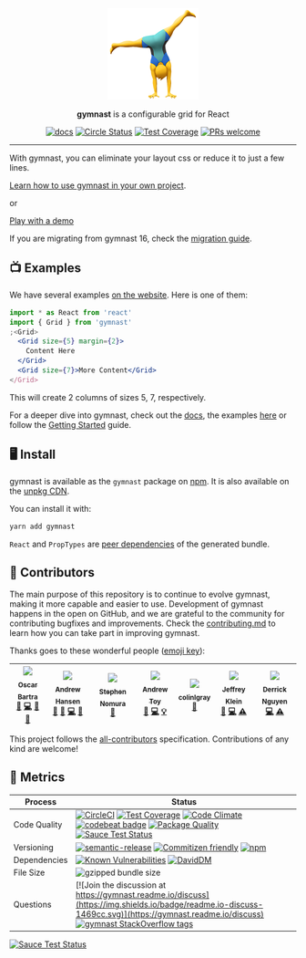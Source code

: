 <p align="center">
  <a href="https://gymnastjs.github.io/gymnast">
    <img alt="gymnast" src="https://github.com/gymnastjs/gymnast/blob/master/img/gymnast.png?raw=true" width="160">
  </a>
</p>

<p align="center">
  <b>gymnast</b> is a configurable grid for React
</p>

<p align="center">
  <a href="https://gymnast.readme.io/docs"><img alt="docs" src="https://img.shields.io/badge/readme.io-docs-1469cc.svg"></a>
  <a href="https://circleci.com/gh/gymnastjs/gymnast"><img alt="Circle Status" src="https://circleci.com/gh/gymnastjs/gymnast/tree/master.svg?style=shield"></a>
  <a href="https://codeclimate.com/github/gymnastjs/gymnast/coverage"><img alt="Test Coverage" src="https://codeclimate.com/github/gymnastjs/gymnast/badges/coverage.svg"></a>
  <a href="http://makeapullrequest.com"><img alt="PRs welcome" src="https://img.shields.io/badge/PRs-welcome-brightgreen.svg?style=shield"></a>
</p>

---

With gymnast, you can eliminate your layout css or reduce it to just a few lines.

[Learn how to use gymnast in your own project](https://gymnast.readme.io/docs/getting-started).

or

[Play with a demo](https://codesandbox.io/s/github/gymnastjs/playground)

If you are migrating from gymnast 16, check the [migration guide](https://gymnast.readme.io/v17/blog/migration-guide-v16-to-v17).

## 📺 Examples

We have several examples [on the website](https://gymnastjs.github.io/gymnast). Here is one of them:

```jsx
import * as React from 'react'
import { Grid } from 'gymnast'
;<Grid>
  <Grid size={5} margin={2}>
    Content Here
  </Grid>
  <Grid size={7}>More Content</Grid>
</Grid>
```

This will create 2 columns of sizes 5, 7, respectively.

For a deeper dive into gymnast, check out the [docs](https://gymnast.readme.io), the examples [here](https://gymnastjs.github.io/gymnast) or follow the [Getting Started](https://gymnast.readme.io/docs/getting-started) guide.

## 🖥 Install

gymnast is available as the `gymnast` package on [npm](https://www.npmjs.com/). It is also available on the [unpkg CDN](https://unpkg.com/gymnast).

You can install it with:

```bash
yarn add gymnast
```

`React` and `PropTypes` are [peer dependencies](https://docs.npmjs.com/files/package.json#peerdependencies) of the generated bundle.

## 👥 Contributors

The main purpose of this repository is to continue to evolve gymnast, making it more capable and easier to use. Development of gymnast happens in the open on GitHub, and we are grateful to the community for contributing bugfixes and improvements. Check the [contributing.md](./CONTRIBUTING.md) to learn how you can take part in improving gymnast.

Thanks goes to these wonderful people ([emoji key](https://github.com/kentcdodds/all-contributors#emoji-key)):

<!-- ALL-CONTRIBUTORS-LIST:START - Do not remove or modify this section -->
<!-- prettier-ignore -->
| [<img src="https://avatars3.githubusercontent.com/u/3877773?v=3" width="100px;"/><br /><sub><b>Oscar Bartra</b></sub>](http://obartra.github.io)<br />[🐛](https://github.com/gymnastjs/gymnast/issues?q=author%3Aobartra "Bug reports") [💻](https://github.com/gymnastjs/gymnast/commits?author=obartra "Code") [📖](https://github.com/gymnastjs/gymnast/commits?author=obartra "Documentation") [👀](#review-obartra "Reviewed Pull Requests") | [<img src="https://avatars3.githubusercontent.com/u/8746094?v=3" width="100px;"/><br /><sub><b>Andrew Hansen</b></sub>](https://github.com/arahansen)<br />[💬](#question-arahansen "Answering Questions") [🐛](https://github.com/gymnastjs/gymnast/issues?q=author%3Aarahansen "Bug reports") [💻](https://github.com/gymnastjs/gymnast/commits?author=arahansen "Code") [👀](#review-arahansen "Reviewed Pull Requests") | [<img src="https://avatars0.githubusercontent.com/u/17904507?v=3" width="100px;"/><br /><sub><b>Stephen Nomura</b></sub>](http://stephennomura.com/)<br />[🎨](#design-snomu "Design") | [<img src="https://avatars3.githubusercontent.com/u/1621615?v=4" width="100px;"/><br /><sub><b>Andrew Toy</b></sub>](https://github.com/andrewmtoy)<br />[🐛](https://github.com/gymnastjs/gymnast/issues?q=author%3Aandrewmtoy "Bug reports") [💻](https://github.com/gymnastjs/gymnast/commits?author=andrewmtoy "Code") [💡](#example-andrewmtoy "Examples") | [<img src="https://avatars0.githubusercontent.com/u/7918955?v=4" width="100px;"/><br /><sub><b>colinlgray</b></sub>](https://github.com/colinlgray)<br />[🐛](https://github.com/gymnastjs/gymnast/issues?q=author%3Acolinlgray "Bug reports") | [<img src="https://avatars0.githubusercontent.com/u/4695062?v=4" width="100px;"/><br /><sub><b>Jeffrey Klein</b></sub>](http://jeffwklein)<br />[🐛](https://github.com/gymnastjs/gymnast/issues?q=author%3Ajeffwklein "Bug reports") [💻](https://github.com/gymnastjs/gymnast/commits?author=jeffwklein "Code") [⚠️](https://github.com/gymnastjs/gymnast/commits?author=jeffwklein "Tests") | [<img src="https://avatars2.githubusercontent.com/u/10682341?v=4" width="100px;"/><br /><sub><b>Derrick Nguyen</b></sub>](https://github.com/derrickhnguyen)<br />[💻](https://github.com/gymnastjs/gymnast/commits?author=derrickhnguyen "Code") [⚠️](https://github.com/gymnastjs/gymnast/commits?author=derrickhnguyen "Tests") |
| :---: | :---: | :---: | :---: | :---: | :---: | :---: |

<!-- ALL-CONTRIBUTORS-LIST:END -->

This project follows the [all-contributors](https://github.com/kentcdodds/all-contributors) specification. Contributions of any kind are welcome!

## 🏁 Metrics

| Process      | Status                                                                                                                                                                                                                                                                                                                                                                                                                                                                                                                                                                                                                                                                                                                                                                                                                |
| ------------ | --------------------------------------------------------------------------------------------------------------------------------------------------------------------------------------------------------------------------------------------------------------------------------------------------------------------------------------------------------------------------------------------------------------------------------------------------------------------------------------------------------------------------------------------------------------------------------------------------------------------------------------------------------------------------------------------------------------------------------------------------------------------------------------------------------------------- |
| Code Quality | [![CircleCI](https://circleci.com/gh/gymnastjs/gymnast/tree/master.svg?style=shield)](https://circleci.com/gh/gymnastjs/gymnast/tree/master) [![Test Coverage](https://codeclimate.com/github/gymnastjs/gymnast/badges/coverage.svg)](https://codeclimate.com/github/gymnastjs/gymnast/coverage) [![Code Climate](https://codeclimate.com/github/gymnastjs/gymnast/badges/gpa.svg)](https://codeclimate.com/github/gymnastjs/gymnast) [![codebeat badge](https://codebeat.co/badges/d3b5abcd-60b2-4ab3-96b6-b3ab392b789d)](https://codebeat.co/projects/github-com-gymnastjs-gymnast-master) [![Package Quality](http://npm.packagequality.com/shield/gymnast.svg)](http://npm.packagequality.com/#?package=gymnast) [![Sauce Test Status](https://saucelabs.com/buildstatus/reflex)](https://saucelabs.com/u/reflex) |
| Versioning   | [![semantic-release](https://img.shields.io/badge/%20%20%F0%9F%93%A6%F0%9F%9A%80-semantic--release-e10079.svg)](https://github.com/semantic-release/semantic-release) [![Commitizen friendly](https://img.shields.io/badge/commitizen-friendly-brightgreen.svg)](http://commitizen.github.io/cz-cli/) [![npm](https://img.shields.io/npm/v/gymnast.svg)](https://www.npmjs.com/package/gymnast)                                                                                                                                                                                                                                                                                                                                                                                                                       |
| Dependencies | [![Known Vulnerabilities](https://snyk.io/test/github/gymnastjs/gymnast/badge.svg)](https://snyk.io/test/github/gymnastjs/gymnast) [![DavidDM](https://david-dm.org/gymnastjs/gymnast.svg)](https://david-dm.org/gymnastjs/gymnast)                                                                                                                                                                                                                                                                                                                                                                                                                                                                                                                                                                                   |
| File Size    | ![gzipped bundle size](http://img.badgesize.io/https://unpkg.com/gymnast?compression=gzip)                                                                                                                                                                                                                                                                                                                                                                                                                                                                                                                                                                                                                                                                                                                            |
| Questions    | [![Join the discussion at https://gymnast.readme.io/discuss](https://img.shields.io/badge/readme.io-discuss-1469cc.svg)](https://gymnast.readme.io/discuss) [![gymnast StackOverflow tags](https://img.shields.io/badge/stackoverflow-gymnast-f48024.svg)](https://stackoverflow.com/questions/tagged/gymnast)                                                                                                                                                                                                                                                                                                                                                                                                                                                                                                        |

[![Sauce Test Status](https://saucelabs.com/browser-matrix/reflex.svg)](https://saucelabs.com/u/reflex)
